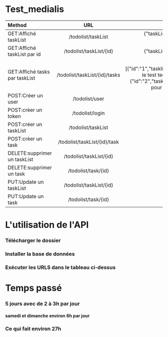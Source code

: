 # Test_medialis
| Method              | URL          | Reponse |
| :--------------- |:---------------:| -----:|
|GET:Affiché taskList |   /todolist/taskList      | {"taskLists":[{"id":"1","title":"boulot"},{"id":"2","title":"Personnel"}]} |
| GET:Affiché taskList par id  | /todolist/taskList/{id}             |  {"taskList":[{"id":"1","title":"boulot"}]} |
| GET:Affiché tasks par taskList  | /todolist/taskList/{id}/tasks          |  {"allTasksByList":[{"id":"1","tasklist_id":"1","description":"Faire le test technique","status":"en cours"},{"id":"2","tasklist_id":"1","description":"test pour ajout task","status":"finish"}]}   |
| POST:Créer un user| /todolist/user|     |
| POST:créer un token| /todolist/login            |  |
| POST:créer un taskList |/todolist/taskList           |  |
| POST:créer un task |/todolist/taskList/{id}/task          |  
| DELETE:supprimer un taskList| /todolist/taskList/{id}   |
| DELETE:supprimer un task| /todolist/task/{id}   |
| PUT:Update un taskList|  /todolist/taskList/{id}    |
 PUT:Update un task|  /todolist/task/{id}    |
 
 # L'utilisation de l'API
 ### Télécharger le dossier
 ### Installer la base de données
 ### Exécuter les URLS dans le tableau ci-dessus
 
# Temps passé
### 5 jours avec de 2 à 3h par jour
#### samedi et dimanche environ 6h par jour
### Ce qui fait environ 27h

